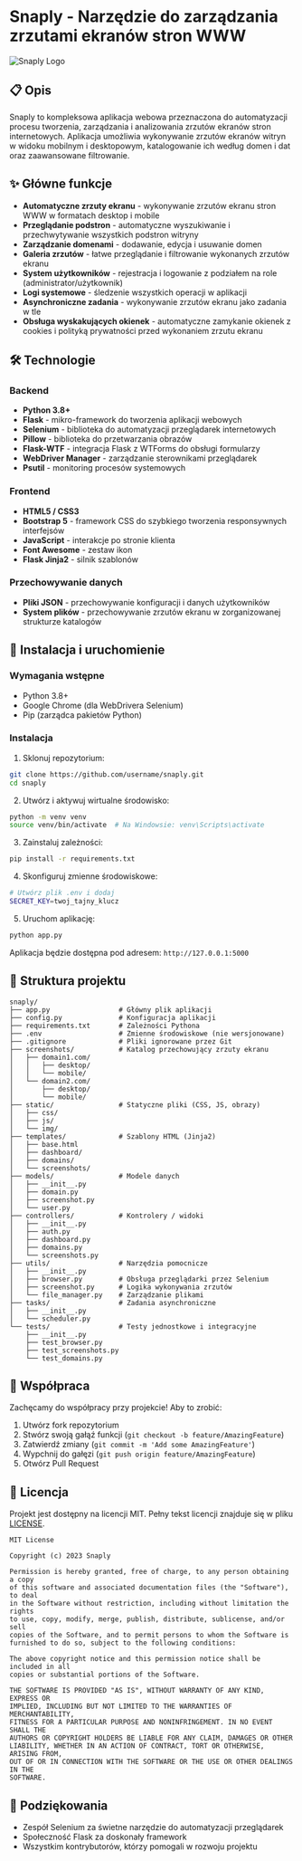 # Snaply - Narzędzie do zarządzania zrzutami ekranów stron WWW

![Snaply Logo](https://via.placeholder.com/150/0077FF/FFFFFF?text=Snaply)

## 📋 Opis

Snaply to kompleksowa aplikacja webowa przeznaczona do automatyzacji procesu tworzenia, zarządzania i analizowania zrzutów ekranów stron internetowych. Aplikacja umożliwia wykonywanie zrzutów ekranów witryn w widoku mobilnym i desktopowym, katalogowanie ich według domen i dat oraz zaawansowane filtrowanie.

## ✨ Główne funkcje

- **Automatyczne zrzuty ekranu** - wykonywanie zrzutów ekranu stron WWW w formatach desktop i mobile
- **Przeglądanie podstron** - automatyczne wyszukiwanie i przechwytywanie wszystkich podstron witryny
- **Zarządzanie domenami** - dodawanie, edycja i usuwanie domen
- **Galeria zrzutów** - łatwe przeglądanie i filtrowanie wykonanych zrzutów ekranu
- **System użytkowników** - rejestracja i logowanie z podziałem na role (administrator/użytkownik)
- **Logi systemowe** - śledzenie wszystkich operacji w aplikacji
- **Asynchroniczne zadania** - wykonywanie zrzutów ekranu jako zadania w tle
- **Obsługa wyskakujących okienek** - automatyczne zamykanie okienek z cookies i polityką prywatności przed wykonaniem zrzutu ekranu

## 🛠️ Technologie

### Backend
- **Python 3.8+**
- **Flask** - mikro-framework do tworzenia aplikacji webowych
- **Selenium** - biblioteka do automatyzacji przeglądarek internetowych
- **Pillow** - biblioteka do przetwarzania obrazów
- **Flask-WTF** - integracja Flask z WTForms do obsługi formularzy
- **WebDriver Manager** - zarządzanie sterownikami przeglądarek
- **Psutil** - monitoring procesów systemowych

### Frontend
- **HTML5 / CSS3**
- **Bootstrap 5** - framework CSS do szybkiego tworzenia responsywnych interfejsów
- **JavaScript** - interakcje po stronie klienta
- **Font Awesome** - zestaw ikon
- **Flask Jinja2** - silnik szablonów

### Przechowywanie danych
- **Pliki JSON** - przechowywanie konfiguracji i danych użytkowników
- **System plików** - przechowywanie zrzutów ekranu w zorganizowanej strukturze katalogów

## 🚀 Instalacja i uruchomienie

### Wymagania wstępne
- Python 3.8+
- Google Chrome (dla WebDrivera Selenium)
- Pip (zarządca pakietów Python)

### Instalacja
1. Sklonuj repozytorium:
```bash
git clone https://github.com/username/snaply.git
cd snaply
```

2. Utwórz i aktywuj wirtualne środowisko:
```bash
python -m venv venv
source venv/bin/activate  # Na Windowsie: venv\Scripts\activate
```

3. Zainstaluj zależności:
```bash
pip install -r requirements.txt
```

4. Skonfiguruj zmienne środowiskowe:
```bash
# Utwórz plik .env i dodaj
SECRET_KEY=twoj_tajny_klucz
```

5. Uruchom aplikację:
```bash
python app.py
```

Aplikacja będzie dostępna pod adresem: `http://127.0.0.1:5000`

## 📂 Struktura projektu
```
snaply/
├── app.py                 # Główny plik aplikacji
├── config.py              # Konfiguracja aplikacji
├── requirements.txt       # Zależności Pythona
├── .env                   # Zmienne środowiskowe (nie wersjonowane)
├── .gitignore             # Pliki ignorowane przez Git
├── screenshots/           # Katalog przechowujący zrzuty ekranu
│   ├── domain1.com/
│   │   ├── desktop/
│   │   └── mobile/
│   └── domain2.com/
│       ├── desktop/
│       └── mobile/
├── static/                # Statyczne pliki (CSS, JS, obrazy)
│   ├── css/
│   ├── js/
│   └── img/
├── templates/             # Szablony HTML (Jinja2)
│   ├── base.html
│   ├── dashboard/
│   ├── domains/
│   └── screenshots/
├── models/                # Modele danych
│   ├── __init__.py
│   ├── domain.py
│   ├── screenshot.py
│   └── user.py
├── controllers/           # Kontrolery / widoki
│   ├── __init__.py
│   ├── auth.py
│   ├── dashboard.py
│   ├── domains.py
│   └── screenshots.py
├── utils/                 # Narzędzia pomocnicze
│   ├── __init__.py
│   ├── browser.py         # Obsługa przeglądarki przez Selenium
│   ├── screenshot.py      # Logika wykonywania zrzutów
│   └── file_manager.py    # Zarządzanie plikami
├── tasks/                 # Zadania asynchroniczne
│   ├── __init__.py
│   └── scheduler.py
└── tests/                 # Testy jednostkowe i integracyjne
    ├── __init__.py
    ├── test_browser.py
    ├── test_screenshots.py
    └── test_domains.py
```

## 👥 Współpraca

Zachęcamy do współpracy przy projekcie! Aby to zrobić:

1. Utwórz fork repozytorium
2. Stwórz swoją gałąź funkcji (`git checkout -b feature/AmazingFeature`)
3. Zatwierdź zmiany (`git commit -m 'Add some AmazingFeature'`)
4. Wypchnij do gałęzi (`git push origin feature/AmazingFeature`)
5. Otwórz Pull Request

## 📝 Licencja

Projekt jest dostępny na licencji MIT. Pełny tekst licencji znajduje się w pliku [LICENSE](LICENSE).

```
MIT License

Copyright (c) 2023 Snaply

Permission is hereby granted, free of charge, to any person obtaining a copy
of this software and associated documentation files (the "Software"), to deal
in the Software without restriction, including without limitation the rights
to use, copy, modify, merge, publish, distribute, sublicense, and/or sell
copies of the Software, and to permit persons to whom the Software is
furnished to do so, subject to the following conditions:

The above copyright notice and this permission notice shall be included in all
copies or substantial portions of the Software.

THE SOFTWARE IS PROVIDED "AS IS", WITHOUT WARRANTY OF ANY KIND, EXPRESS OR
IMPLIED, INCLUDING BUT NOT LIMITED TO THE WARRANTIES OF MERCHANTABILITY,
FITNESS FOR A PARTICULAR PURPOSE AND NONINFRINGEMENT. IN NO EVENT SHALL THE
AUTHORS OR COPYRIGHT HOLDERS BE LIABLE FOR ANY CLAIM, DAMAGES OR OTHER
LIABILITY, WHETHER IN AN ACTION OF CONTRACT, TORT OR OTHERWISE, ARISING FROM,
OUT OF OR IN CONNECTION WITH THE SOFTWARE OR THE USE OR OTHER DEALINGS IN THE
SOFTWARE.
```

## 🙏 Podziękowania

- Zespół Selenium za świetne narzędzie do automatyzacji przeglądarek
- Społeczność Flask za doskonały framework
- Wszystkim kontrybutorów, którzy pomogali w rozwoju projektu
